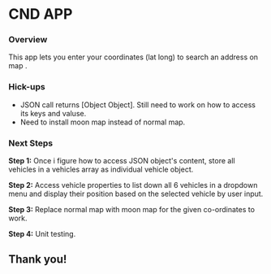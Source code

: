 # CND APP

### Overview
This app lets you enter your coordinates (lat long) to search an address on map .

### Hick-ups
- JSON call returns [Object Object]. Still need to work on how to access its keys and valuse.
- Need to install moon map instead of normal map.

### Next Steps
**Step 1:** Once i figure how to access JSON object's content, store all vehicles in a vehicles array as individual vehicle object.

**Step 2:** Access vehicle properties to list down all 6 vehicles in a dropdown menu and display their position based on the selected vehicle by user input.

**Step 3:** Replace normal map with moon map for the given co-ordinates to work.

**Step 4:** Unit testing.

## Thank you!
